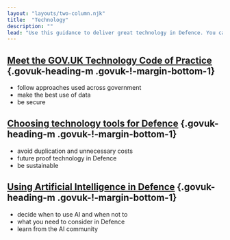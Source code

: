 ```yaml
---
layout: "layouts/two-column.njk"
title:  "Technology"
description: ""
lead: "Use this guidance to deliver great technology in Defence. You can find general guidance on GOV.UK."
---
```


## [Meet the GOV.UK Technology Code of Practice](/technology/technology-code-of-practice/) {.govuk-heading-m .govuk-!-margin-bottom-1}

- follow approaches used across government
- make the best use of data
- be secure 

## [Choosing technology tools for Defence](/technology/enterprise-tooling-principles) {.govuk-heading-m .govuk-!-margin-bottom-1}
 
- avoid duplication and unnecessary costs
- future proof technology in Defence
- be sustainable


## [Using Artificial Intelligence in Defence](/technology/) {.govuk-heading-m .govuk-!-margin-bottom-1}

- decide when to use AI and when not to
- what you need to consider in Defence
- learn from the AI community


